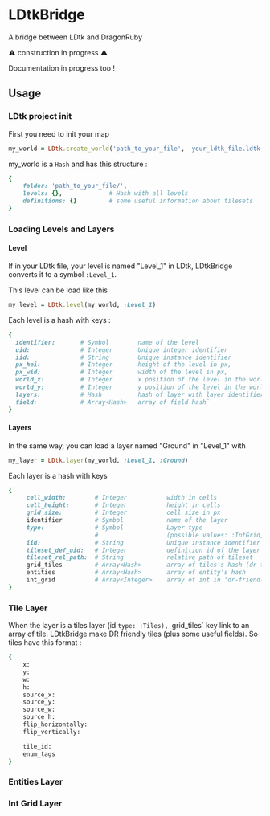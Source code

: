 # LDtkBridge
A bridge between LDtk and DragonRuby


⚠️  construction in progress ⚠️  

Documentation in progress too !


## Usage

### LDtk project init
First you need to init your map

```ruby
my_world = LDtk.create_world('path_to_your_file', 'your_ldtk_file.ldtk')
```
my_world is a `Hash` and has this structure :
```ruby
{
    folder: 'path_to_your_file/',
    levels: {},             # Hash with all levels
    definitions: {}         # some useful information about tilesets
}
```

### Loading Levels and Layers
#### Level
If in your LDtk file, your level is named "Level_1" in LDtk, LDtkBridge converts it to a symbol `:Level_1`.

This level can be load like this

```ruby
my_level = LDtk.level(my_world, :Level_1)
```

Each level is a hash with keys :
```ruby
{
  identifier:       # Symbol        name of the level
  uid:              # Integer       Unique integer identifier
  iid:              # String        Unique instance identifier
  px_hei:           # Integer       height of the level in px,
  px_wid:           # Integer       width of the level in px,
  world_x:          # Integer       x position of the level in the world in px,
  world_y:          # Integer       y position of the level in the world in px,
  layers:           # Hash          hash of layer with layer identifier as key
  field:            # Array<Hash>   array of field hash`
}
```

#### Layers
In the same way, you can load a layer named "Ground" in "Level_1" with

```ruby
my_layer = LDtk.layer(my_world, :Level_1, :Ground)
```
Each layer is a hash with keys
```ruby
{
     cell_width:        # Integer           width in cells
     cell_height:       # Integer           height in cells
     grid_size:         # Integer           cell size in px
     identifier         # Symbol            name of the layer
     type:              # Symbol            Layer type
                        #                   (possible values: :IntGrid,:Entities, :Tiles or :AutoLayer)
     iid:               # String            Unique instance identifier
     tileset_def_uid:   # Integer           definition id of the layer's tileset
     tileset_rel_path:  # String            relative path of tileset
     grid_tiles         # Array<Hash>       array of tiles's hash (dr friendly)
     entities           # Array<Hash>       array of entity's hash 
     int_grid           # Array<Integer>    array of int in 'dr-friendly' orientation 
}
```

### Tile Layer
When the layer is a tiles layer (id `type: :Tiles), `grid_tiles` key link to an array of tile.
LDtkBridge make DR friendly tiles (plus some useful fields). So tiles have this format :
```ruby
{
    x:
    y:
    w:
    h:
    source_x:
    source_y:
    source_w:
    source_h:
    flip_horizontally:
    flip_vertically:

    tile_id:
    enum_tags
}
```
### Entities Layer

### Int Grid Layer


